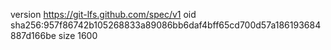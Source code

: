 version https://git-lfs.github.com/spec/v1
oid sha256:957f86742b105268833a89086bb6daf4bff65cd700d57a186193684887d166be
size 1600
